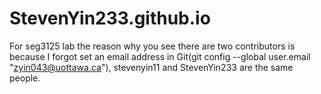 # StevenYin233.github.io
For seg3125 lab
the reason why you see there are two contributors is because I forgot set an email address in Git(git config --global user.email "zyin043@uottawa.ca"), stevenyin11 and StevenYin233 are the same people.
